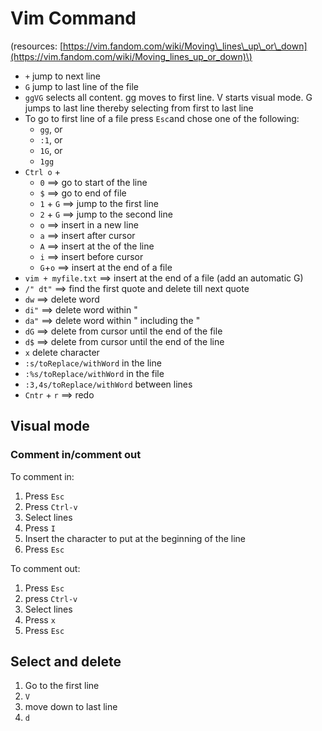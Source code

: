 # Vim Command

\(resources: [https://vim.fandom.com/wiki/Moving\_lines\_up\_or\_down](https://vim.fandom.com/wiki/Moving_lines_up_or_down)\)

* `+` jump to next line 
* `G` jump to last line of the file
* `ggVG` selects all content. gg moves to first line. V starts visual mode. G jumps to last line thereby selecting from first to last line
* To go to first line of a file press `Esc`and chose one of the following:
  * `gg`, or
  * `:1`, or
  * `1G`, or
  * `1gg`
* `Ctrl o` + 
  * `0` ==&gt; go to start of the line
  * `$` ==&gt; go to end of file
  * `1` + `G` ==&gt; jump to the first line
  * `2` + `G` ==&gt; jump to the second line
  * `o` ==&gt; insert in a new line
  * `a` ==&gt; insert after cursor
  * `A` ==&gt; insert at the of the line
  * `i` ==&gt; insert before cursor
  * `G`+`o` ==&gt; insert at the end of a file
* `vim + myfile.txt` ==&gt; insert at the end of a file \(add an automatic G\)
* `/" dt"` ==&gt; find the first quote and delete till next quote
* `dw` ==&gt; delete word
* `di"` ==&gt; delete word within "
* `da"` ==&gt; delete word within " including the "
* `dG` ==&gt; delete from cursor until the end of the file 
* `d$` ==&gt; delete from cursor until the end of the line
* `x` delete character
* `:s/toReplace/withWord` in the line
* `:%s/toReplace/withWord` in the file
* `:3,4s/toReplace/withWord` between lines
* `Cntr` + `r` ==&gt; redo 

## Visual mode

### Comment in/comment out

To comment in: 

1. Press `Esc`
2. Press `Ctrl-v` 
3. Select lines
4. Press `I` 
5. Insert the character to put at the beginning of the line 
6. Press `Esc`

To comment out: 

1. Press `Esc`
2. press `Ctrl-v`
3. Select lines
4. Press `x` 
5. Press `Esc`

## Select and delete

1. Go to the first line 
2. `V`
3. move down to last line
4. `d`


